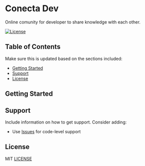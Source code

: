 # Conecta Dev

Online comunity for developer to share knowledge with each other.

[![License](https://img.shields.io/github/license/jordanmarta/connecta-dev)](https://opensource.org/licenses/MIT)

## Table of Contents

Make sure this is updated based on the sections included:

- [Getting Started](#getting-started)
- [Support ](#support)
- [License](#license)

## Getting Started

## Support

Include information on how to get support. Consider adding:

- Use [Issues](https://github.com/auth0/open-source-template/issues) for code-level support

## License

MIT [LICENSE](LICENSE)
